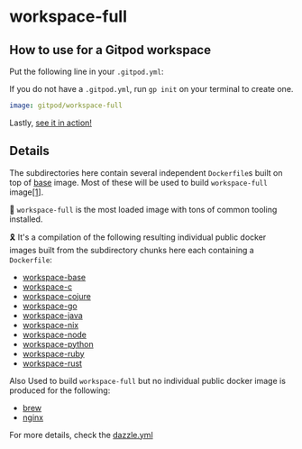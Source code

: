 # workspace-full

## How to use for a Gitpod workspace

Put the following line in your `.gitpod.yml`:

If you do not have a `.gitpod.yml`, run `gp init` on your terminal to create one.

```yaml
image: gitpod/workspace-full
```

Lastly, [see it in action!](https://www.gitpod.io/docs/introduction/learn-gitpod/gitpod-yaml#see-it-in-action)

## Details

The subdirectories here contain several independent `Dockerfile`s built on top of [base](../base/) image. Most of these will be used to build `workspace-full` image[[1]](../dazzle.yaml#L23).

🔋 `workspace-full` is the most loaded image with tons of common tooling installed.

🎗 It's a compilation of the following resulting individual public docker images built from the subdirectory chunks here each containing a `Dockerfile`:

- [workspace-base](../base/)
- [workspace-c](./lang-c/)
- [workspace-cojure](./lang-clojure/)
- [workspace-go](./lang-go/)
- [workspace-java](./lang-java/)
- [workspace-nix](./tool-nix/)
- [workspace-node](./lang-node/)
- [workspace-python](./lang-python/)
- [workspace-ruby](./lang-ruby/)
- [workspace-rust](./lang-rust/)

Also Used to build `workspace-full` but no individual public docker image is produced for the following:

- [brew](./tool-brew/)
- [nginx](./tool-nginx/)

For more details, check the [dazzle.yml](../dazzle.yaml)
